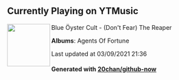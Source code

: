 ## Currently Playing on YTMusic

[<img align="left" width="100" src="https://lh3.googleusercontent.com/RXkX2lDDXfpQyBjc_AEXy55v6XgPy9j9aSKjHM_mE068rD7LGhuNVFhA8pGOqR1ghO-8v9ty6FMQWCoSdQ">](https://music.youtube.com/watch?v=FS8p_F0Stog)

Blue Öyster Cult - (Don't Fear) The Reaper

**Albums**: Agents Of Fortune

Last updated at 03/09/2021 21:36

#### Generated with [20chan/github-now](https://github.com/20chan/github-now)


<!--
**20chan/20chan** is a ✨ _special_ ✨ repository because its `README.md` (this file) appears on your GitHub profile.

Here are some ideas to get you started:

- 🔭 I’m currently working on ...
- 🌱 I’m currently learning ...
- 👯 I’m looking to collaborate on ...
- 🤔 I’m looking for help with ...
- 💬 Ask me about ...
- 📫 How to reach me: ...
- 😄 Pronouns: ...
- ⚡ Fun fact: ...
-->
